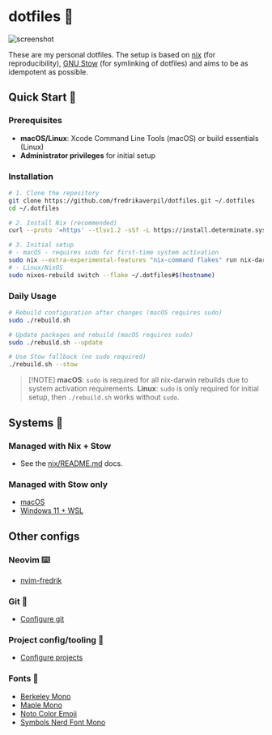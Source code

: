 # dotfiles 🍩

![screenshot](https://github.com/user-attachments/assets/ef833ca0-3d39-4a7c-94af-0f76afb96e6b)

These are my personal dotfiles. The setup is based on [nix](https://nixos.org)
(for reproducibility), [GNU Stow](https://www.gnu.org/software/stow/) (for
symlinking of dotfiles) and aims to be as idempotent as possible.

## Quick Start 🚀

### Prerequisites

- **macOS/Linux**: Xcode Command Line Tools (macOS) or build essentials (Linux)
- **Administrator privileges** for initial setup

### Installation

```bash
# 1. Clone the repository
git clone https://github.com/fredrikaverpil/dotfiles.git ~/.dotfiles
cd ~/.dotfiles

# 2. Install Nix (recommended)
curl --proto '=https' --tlsv1.2 -sSf -L https://install.determinate.systems/nix | sh -s -- install

# 3. Initial setup
# - macOS - requires sudo for first-time system activation
sudo nix --extra-experimental-features "nix-command flakes" run nix-darwin -- switch --flake ~/.dotfiles#$(hostname)
# - Linux/NixOS
sudo nixos-rebuild switch --flake ~/.dotfiles#$(hostname)
```

### Daily Usage

```bash
# Rebuild configuration after changes (macOS requires sudo)
sudo ./rebuild.sh

# Update packages and rebuild (macOS requires sudo)
sudo ./rebuild.sh --update

# Use Stow fallback (no sudo required)
./rebuild.sh --stow
```

> [!NOTE] **macOS**: `sudo` is required for all nix-darwin rebuilds due to
> system activation requirements. **Linux**: `sudo` is only required for initial
> setup, then `./rebuild.sh` works without `sudo`.

## Systems 🚀

### Managed with Nix + Stow

- See the [nix/README.md](nix/README.md) docs.

### Managed with Stow only

- [macOS](README_MACOS.md)
- [Windows 11 + WSL](README_WIN_WSL.md)

## Other configs

### Neovim ⌨️

- [nvim-fredrik](nvim-fredrik/README.md)

### Git 🐙

- [Configure git](README_GIT.md)

### Project config/tooling 🧢

- [Configure projects](README_PROJECT.md)

### Fonts 💯

- [Berkeley Mono](https://berkeleygraphics.com/typefaces/berkeley-mono)
- [Maple Mono](https://github.com/subframe7536/maple-font)
- [Noto Color Emoji](https://fonts.google.com/noto/specimen/Noto+Color+Emoji)
- [Symbols Nerd Font Mono](https://github.com/ryanoasis/nerd-fonts)
